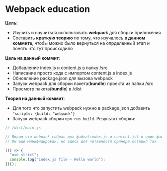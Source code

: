 # Webpack education

**Цель**:

- Изучить и научиться использовать **webpack** для сборки приложения
- Составить **краткую теорию** по тому, что изучалось **в данном коммите**, чтобы можно было вернуться на опрделенный этап и понять что тут происходило

**Цель на данный коммит**:

- Добавление index.js и content.js в папку /src
- Написание просто кода с импортом content.js в index.js
- Обновление package.json для вызова webpack
- Запуск webpack для сборки пакета(**bundle**) проекта из папки /src
- Просмотр пакета(**bundle**) в /dist

**Теория на данный коммит**:

- Для того что запустить webpack нужно в package.json добавить `"scripts: {build: "webpack"}`
- Запуск webpack сборки `npm run build`. Результат сборки:

```javascript
// /dist/main.js

// Видим что webpack собрал два файла(index.js и content.js) в один файл main.js
// Он еще минифицирован, но здесь для читаемости примера оставил так

(() => {
  "use strict";
  console.log("index.js file - Hello world");
})();
```
